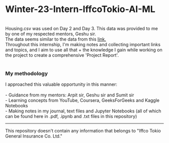 # Winter-23-Intern-IffcoTokio-AI-ML
<br>
Housing.csv was used on Day 2 and Day 3. This data was provided to me by one of my respected mentors, Geshu sir.
<br>
The data seems similar to the data from this <a href="https://www.kaggle.com/code/ashydv/housing-price-prediction-linear-regression">link.</a>
<br>
Throughout this internship, I'm making notes and collecting important links and topics, and I aim to use all that + the knowledge I gain while working on the project to create a comprehensive 'Project Report'.
<br><br>
<h3>My methodology</h3>
I approached this valuable opportunity in this manner:<br><br>
- Guidance from my mentors: Arpit sir, Geshu sir and Sumit sir<br>
- Learning concepts from YouTube, Coursera, GeeksForGeeks and Kaggle Notebooks<br>
- Making notes in my journal, text files and Jupyter Notebooks (all of which can be found here in .pdf, .ipynb and .txt files in this repository)
<hr>
This repository doesn't contain any information that belongs to "Iffco Tokio General Insurance Co. Ltd."
